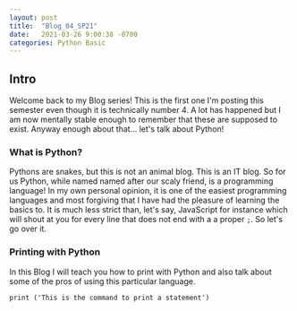 ```yaml
---
layout: post
title:  "Blog_04_SP21"
date:   2021-03-26 9:00:38 -0700
categories: Python Basic
---
```

## Intro
Welcome back to my Blog series! This is the first one I'm posting this semester even though it is
technically number 4. A lot has happened but I am now mentally stable enough to remember that these
are supposed to exist. Anyway enough about that... let's talk about Python!

### What is Python?
Pythons are snakes, but this is not an animal blog. This is an IT blog. So for us Python, while named
named after our scaly friend, is a programming language! In my own personal opinion, it is one of the
easiest programming languages and most forgiving that I have had the pleasure of learning the basics to.
It is much less strict than, let's say, JavaScript for instance which will shout at you for every line
that does not end with a a proper `;`. So let's go over it.

### Printing with Python
In this Blog I will teach you how to print with Python and also talk about some of the pros of using
this particular language.
```
print ('This is the command to print a statement')

```

